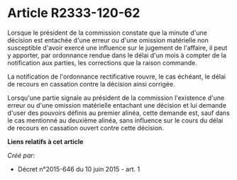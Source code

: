 # Article R2333-120-62

Lorsque le président de la commission constate que la minute d'une décision est entachée d'une erreur ou d'une omission
matérielle non susceptible d'avoir exercé une influence sur le jugement de l'affaire, il peut y apporter, par ordonnance
rendue dans le délai d'un mois à compter de la notification aux parties, les corrections que la raison commande.

La notification de l'ordonnance rectificative rouvre, le cas échéant, le délai de recours en cassation contre la décision
ainsi corrigée.

Lorsqu'une partie signale au président de la commission l'existence d'une erreur ou d'une omission matérielle entachant une
décision et lui demande d'user des pouvoirs définis au premier alinéa, cette demande est, sauf dans le cas mentionné au
deuxième alinéa, sans influence sur le cours du délai de recours en cassation ouvert contre cette décision.

**Liens relatifs à cet article**

_Créé par_:

  - Décret n°2015-646 du 10 juin 2015 - art. 1
